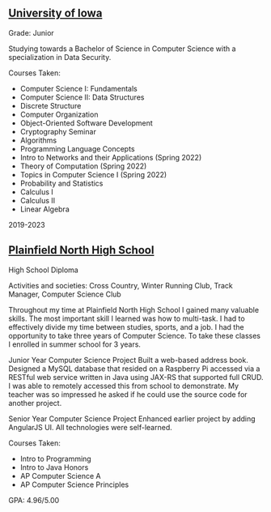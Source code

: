 ## [University of Iowa](https://cs.uiowa.edu/)
Grade: Junior

Studying towards a Bachelor of Science in Computer Science with a specialization in Data Security.
    
   Courses Taken:
   * Computer Science I: Fundamentals
   * Computer Science II: Data Structures
   * Discrete Structure
   * Computer Organization
   * Object-Oriented Software Development
   * Cryptography Seminar
   * Algorithms
   * Programming Language Concepts
   * Intro to Networks and their Applications (Spring 2022)
   * Theory of Computation (Spring 2022)
   * Topics in Computer Science I (Spring 2022)
   * Probability and Statistics
   * Calculus I
   * Calculus II
   * Linear Algebra

2019-2023

## [Plainfield North High School](https://pnhs.psd202.org/)
High School Diploma

Activities and societies: Cross Country, Winter Running Club, Track Manager, Computer Science Club

Throughout my time at Plainfield North High School I gained many valuable skills. The most important skill I learned was how to multi-task. I had to effectively divide my time between studies, sports, and a job. I had the opportunity to take three years of Computer Science. To take these classes I enrolled in summer school for 3 years.

Junior Year Computer Science Project
Built a web-based address book. Designed a MySQL database that resided on a Raspberry Pi accessed via a RESTful web service written in Java using JAX-RS that supported full CRUD. I was able to remotely accessed this from school to demonstrate. My teacher was so impressed he asked if he could use the source code for another project.

Senior Year Computer Science Project
Enhanced earlier project by adding AngularJS UI. All technologies were self-learned.

Courses Taken:
  * Intro to Programming
  * Intro to Java Honors
  * AP Computer Science A
  * AP Computer Science Principles
  
GPA: 4.96/5.00
